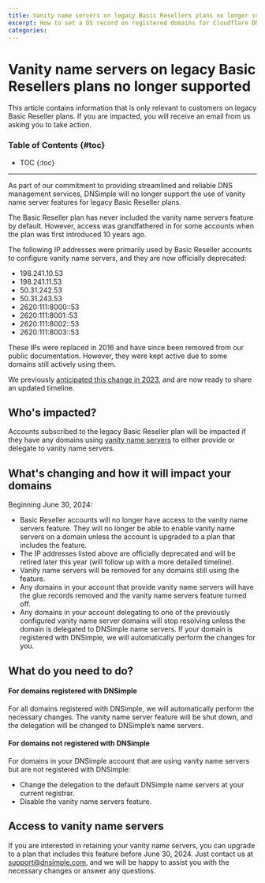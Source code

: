 ```yaml
---
title: Vanity name servers on legacy Basic Resellers plans no longer supported
excerpt: How to set a DS record on registered domains for Cloudflare DNSSEC.
categories:
---
```


# Vanity name servers on legacy Basic Resellers plans no longer supported

<info>
This article contains information that is only relevant to customers on legacy Basic Reseller plans. If you are impacted, you will receive an email from us asking you to take action.
</info>


### Table of Contents {#toc}

* TOC
{:toc}

---

As part of our commitment to providing streamlined and reliable DNS management services, DNSimple will no longer support the use of vanity name server features for legacy Basic Reseller plans.

The Basic Reseller plan has never included the vanity name servers feature by default. However, access was grandfathered in for some accounts when the plan was first introduced 10 years ago.

The following IP addresses were primarily used by Basic Reseller accounts to configure vanity name servers, and they are now officially deprecated:

- 198.241.10.53
- 198.241.11.53
- 50.31.242.53
- 50.31.243.53
- 2620:111:8000::53
- 2620:111:8001::53
- 2620:111:8002::53
- 2620:111:8003::53

These IPs were replaced in 2016 and have since been removed from our public documentation. However, they were kept active due to some domains still actively using them.

We previously [anticipated this change in 2023](https://blog.dnsimple.com/2023/03/cache-edge-layer/), and are now ready to share an updated timeline.

## Who's impacted?

Accounts subscribed to the legacy Basic Reseller plan will be impacted if they have any domains using [vanity name servers](/articles/vanity-nameservers/) to either provide or delegate to vanity name servers.

## What's changing and how it will impact your domains

Beginning June 30, 2024:

- Basic Reseller accounts will no longer have access to the vanity name servers feature. They will no longer be able to enable vanity name servers on a domain unless the account is upgraded to a plan that includes the feature.
- The IP addresses listed above are officially deprecated and will be retired later this year (will follow up with a more detailed timeline).
- Vanity name servers will be removed for any domains still using the feature.
- Any domains in your account that provide vanity name servers will have the glue records removed and the vanity name servers feature turned off.
- Any domains in your account delegating to one of the previously configured vanity name server domains will stop resolving unless the domain is delegated to DNSimple name servers. If your domain is registered with DNSimple, we will automatically perform the changes for you.

## What do you need to do?

#### For domains registered with DNSimple

For all domains registered with DNSimple, we will automatically perform the necessary changes. The vanity name server feature will be shut down, and the delegation will be changed to DNSimple’s name servers.

#### For domains not registered with DNSimple

For domains in your DNSimple account that are using vanity name servers but are not registered with DNSimple:

- Change the delegation to the default DNSimple name servers at your current registrar.
- Disable the vanity name servers feature.

## Access to vanity name servers

If you are interested in retaining your vanity name servers, you can upgrade to a plan that includes this feature before June 30, 2024. Just contact us at support@dnsimple.com, and we will be happy to assist you with the necessary changes or answer any questions.
